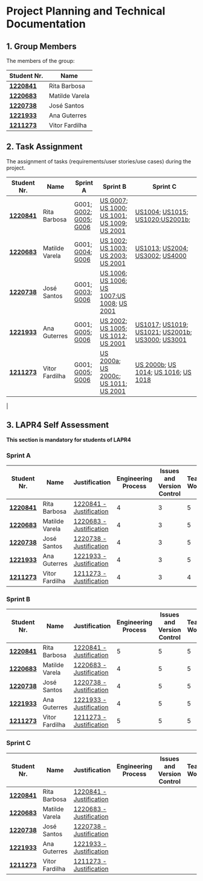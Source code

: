 # Project Planning and Technical Documentation

## 1. Group Members

The members of the group:

| Student Nr.                      | Name           |
|----------------------------------|----------------|
| **[1220841](1220841/readme.md)** | Rita Barbosa   |
| **[1220683](1220683/readme.md)** | Matilde Varela |
| **[1220738](1220738/readme.md)** | José Santos    |
| **[1221933](1221933/readme.md)** | Ana Guterres   |
| **[1211273](1211273/readme.md)** | Vitor Fardilha |

## 2. Task Assignment

The assignment of tasks (requirements/user stories/use cases) during the project.

| Student Nr.                      | Name           | Sprint A                                                                              | Sprint B                                                                                                                                                                                                   | Sprint C                                                                                                                                                                                                                             |
|----------------------------------|----------------|---------------------------------------------------------------------------------------|------------------------------------------------------------------------------------------------------------------------------------------------------------------------------------------------------------|--------------------------------------------------------------------------------------------------------------------------------------------------------------------------------------------------------------------------------------|
| **[1220841](1220841/readme.md)** | Rita Barbosa   | G001; [G002](us_g002/readme.md); [G005](us_g005/readme.md); [G006](us_g006/readme.md) | [US G007](us_g007/readme.md); [US 1000](sprint-b/sb_us_1000/readme.md); [US 1001](sprint-b/sb_us_1001/readme.md); [US 1009](sprint-b/sb_us_1009/readme.md); [US 2001](sprint-b/sb_us_2001/readme.md)       | [US1004](sprint-c/us_1004/readme.md); [US1015](sprint-c/us_1015/readme.md); [US1020](sprint-c/us_1020/readme.md);[US2001b](sprint-c/us_2001b/readme.md);                                                                             |
| **[1220683](1220683/readme.md)** | Matilde Varela | G001; [G004](us_g004/readme.md); [G006](us_g006/readme.md)                            | [US 1002](sprint-b/sb_us_1002/readme.md); [US 1003](sprint-b/sb_us_1003/readme.md); [US 2003](sprint-b/sb_us_2003/readme.md); [US 2001](sprint-b/sb_us_2001/readme.md)                                     | [US1013](sprint-c/us_2001b/readme.md); [US2004](sprint-c/us_2004/readme.md); [US3002](sprint-c/us_3002/readme.md); [US4000](sprint-c/us_4000/readme.md)                                                                              | 
| **[1220738](1220738/readme.md)** | José Santos    | G001; [G003](us_g003/readme.md); [G006](us_g006/readme.md)                            | [US 1006](sprint-b/sb_us_1006/readme.md); [US 1006](sprint-b/sb_us_1006b/readme.md); [US 1007](sprint-b/sb_us_1007/readme.md);[US 1008](sprint-b/sb_us_1008/readme.md); [US 2001](../sb_us_2001/readme.md) |                                                                                                                                                                                                                                      |
| **[1221933](1221933/readme.md)** | Ana Guterres   | G001; [G005](us_g005/readme.md); [G006](us_g006/readme.md)                            | [US 2002](sprint-b/sb_us_2002/readme.md); [US 1005](sprint-b/sb_us_1005/readme.md); [US 1012](sprint-b/sb_us_1012/readme.md); [US 2001](sprint-b/sb_us_2001/readme.md)                                     | [US1017](sprint-c/us_1017/readme.md); [US1019](sprint-c/us_1019/readme.md); [US1021](sprint-c/us_1021/readme.md); [US2001b](sprint-c/us_2001b/readme.md); [US3000](sprint-c/us_3000/readme.md); [US3001](sprint-c/us_3001/readme.md) |
| **[1211273](1211273/readme.md)** | Vitor Fardilha | G001; [G005](us_g005/readme.md); [G006](us_g006/readme.md)                            | [US 2000a](sprint-b/sb_us_2000a/readme.md); [US 2000c](sprint-b/sb_us_2000c/readme.md); [US 1011](sprint-b/sb_us_1011/readme.md); [US 2001](sprint-b/sb_us_2001/readme.md)                                 | [US 2000b](sprint-c/us_2000b/readme.md); [US 1014](sprint-c/us_1014/readme.md); [US 1016](sprint-c/us_1016/readme.md); [US 1018](sprint-c/us_1018/readme.md)                                                                                           |
|

## 3. LAPR4 Self Assessment

**This section is mandatory for students of LAPR4**

### Sprint A

| Student Nr.                      | Name           | Justification                                              | Engineering Process | Issues and Version Control | Team Work | Deployment | Integration | Req. Satisfaction | 
|----------------------------------|----------------|------------------------------------------------------------|---------------------|----------------------------|-----------|------------|-------------|-------------------|
| **[1220841](1220841/readme.md)** | Rita Barbosa   | [1220841 - Justification](1220841/lapr4/sprinta/readme.md) | 4                   | 3                          | 5         | 4          | 5           | 4                 |
| **[1220683](1220683/readme.md)** | Matilde Varela | [1220683 - Justification](1220683/lapr4/sprinta/readme.md) | 4                   | 3                          | 5         | 4          | 5           | 4                 |
| **[1220738](1220738/readme.md)** | José Santos    | [1220738 - Justification](1220738/lapr4/sprinta/readme.md) | 4                   | 3                          | 5         | 5          | 5           | 4                 |
| **[1221933](1221933/readme.md)** | Ana Guterres   | [1221933 - Justification](1221933/lapr4/sprinta/readme.md) | 4                   | 3                          | 5         | 4          | 5           | 4                 |
| **[1211273](1211273/readme.md)** | Vitor Fardilha | [1211273 - Justification](1211273/lapr4/sprinta/readme.md) | 4                   | 3                          | 4         | 4          | 5           | 4                 |

### Sprint B

| Student Nr.                      | Name           | Justification                                              | Engineering Process | Issues and Version Control | Team Work | Deployment | Integration | Req. Satisfaction | 
|----------------------------------|----------------|------------------------------------------------------------|---------------------|----------------------------|-----------|------------|-------------|-------------------|
| **[1220841](1220841/readme.md)** | Rita Barbosa   | [1220841 - Justification](1220841/lapr4/sprinta/readme.md) | 5                   | 5                          | 5         | 4          | 4           | 4                 |
| **[1220683](1220683/readme.md)** | Matilde Varela | [1220683 - Justification](1220683/lapr4/sprinta/readme.md) | 4                   | 5                          | 5         | 4          | 5           | 4                 |
| **[1220738](1220738/readme.md)** | José Santos    | [1220738 - Justification](1220738/lapr4/sprinta/readme.md) | 4                   | 5                          | 5         | 4          | 4           | 4                 |
| **[1221933](1221933/readme.md)** | Ana Guterres   | [1221933 - Justification](1221933/lapr4/sprinta/readme.md) | 4                   | 5                          | 5         | 4          | 5           | 4                 |
| **[1211273](1211273/readme.md)** | Vitor Fardilha | [1211273 - Justification](1211273/lapr4/sprinta/readme.md) | 5                   | 5                          | 5         | 4          | 4           | 4                 |

### Sprint C

| Student Nr.                      | Name           | Justification                                              | Engineering Process | Issues and Version Control | Team Work | Deployment | Integration | Req. Satisfaction | 
|----------------------------------|----------------|------------------------------------------------------------|---------------------|----------------------------|-----------|------------|-------------|-------------------|
| **[1220841](1220841/readme.md)** | Rita Barbosa   | [1220841 - Justification](1220841/lapr4/sprinta/readme.md) |                     |                            |           |            |             |                   |
| **[1220683](1220683/readme.md)** | Matilde Varela | [1220683 - Justification](1220683/lapr4/sprinta/readme.md) |                     |                            |           |            |             |                   |
| **[1220738](1220738/readme.md)** | José Santos    | [1220738 - Justification](1220738/lapr4/sprinta/readme.md) |                     |                            |           |            |             |                   |
| **[1221933](1221933/readme.md)** | Ana Guterres   | [1221933 - Justification](1221933/lapr4/sprinta/readme.md) |                     |                            |           |            |             |                   |
| **[1211273](1211273/readme.md)** | Vitor Fardilha | [1211273 - Justification](1211273/lapr4/sprinta/readme.md) |                     |                            |           |            |             |                   |

